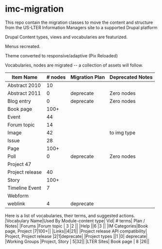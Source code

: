 # imc-migration
This repo contain the migration classes to move the content and structure from the US-LTER Information Managers site to a supported Drupal platform

Drupal Content types, views and vocabularies are featurized.

Menus recreated.

Theme converted to responsive/adaptive (Pix Reloaded)

Vocabularies, nodes are migrated -- a collection of assets will follow.


|Item Name|# nodes|Migration Plan|Deprecated Notes|
|---|---|---|---|
|Abstract 2010|	10|||
|Abstract 2011|	0	|deprecate|	Zero nodes|
|Blog entry|0	|deprecate	|Zero nodes|
|Book page|	100+|||		
|Event	|44		|||
|Forum topic|	14	|||	
|Image	|42	||to img type|	
|Issue|28|||		
|Page	|100+||		
|Poll	|0	|deprecate|	Zero nodes|
|Project	47		|||
|Project release|	40	|||
|Story|100+		|||
|Timeline Event|7|||		
|Webform||||			
|weblink|	4	|deprecate||	

Here is a list of vocabularies, their terms, and suggested actions.
|Vocabulary Name|Used By	Module-content type| Vid|	# terms|	Plan / Notes|
|Forums	|Forum topic	|	3	|2	||
|Help	||6	|3	||
|IM Categories|Book page, Project	|7|100+||
|Links||4|21||
|Project release API compatibility|	Project, Project release	|2|1|deprecate|
|Project types		||1	|0|	deprecate|
|Working Groups	|Project, Story	|	5|32||
|LTER Sites|	Book page	|	8	|26||
